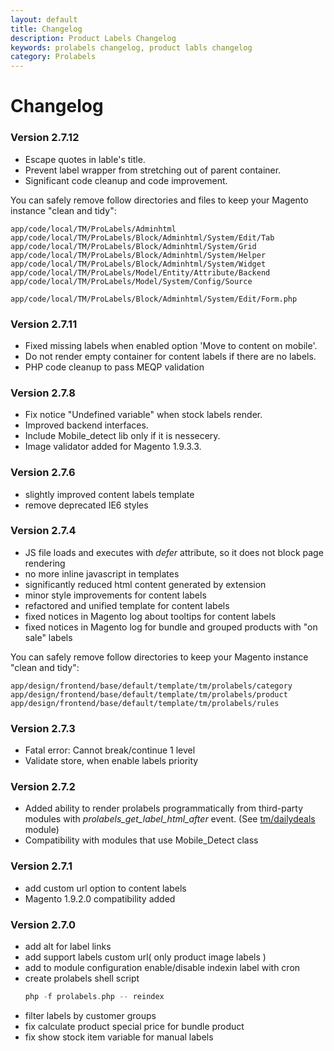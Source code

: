 ```yaml
---
layout: default
title: Changelog
description: Product Labels Changelog
keywords: prolabels changelog, product labls changelog
category: Prolabels
---
```


# Changelog

### Version 2.7.12

 -  Escape quotes in lable's title.
 -  Prevent label wrapper from stretching out of parent container.
 -  Significant code cleanup and code improvement.

You can safely remove follow directories and files to keep your Magento
instance "clean and tidy":

```
app/code/local/TM/ProLabels/Adminhtml
app/code/local/TM/ProLabels/Block/Adminhtml/System/Edit/Tab
app/code/local/TM/ProLabels/Block/Adminhtml/System/Grid
app/code/local/TM/ProLabels/Block/Adminhtml/System/Helper
app/code/local/TM/ProLabels/Block/Adminhtml/System/Widget
app/code/local/TM/ProLabels/Model/Entity/Attribute/Backend
app/code/local/TM/ProLabels/Model/System/Config/Source

app/code/local/TM/ProLabels/Block/Adminhtml/System/Edit/Form.php

```

### Version 2.7.11

 -  Fixed missing labels when enabled option 'Move to content on mobile'.
 -  Do not render empty container for content labels if there are no labels.
 -  PHP code cleanup to pass MEQP validation

### Version 2.7.8

 -  Fix notice "Undefined variable" when stock labels render.
 -  Improved backend interfaces.
 -  Include Mobile_detect lib only if it is nessecery.
 -  Image validator added for Magento 1.9.3.3.

### Version 2.7.6

 -  slightly improved content labels template
 -  remove deprecated IE6 styles

### Version 2.7.4

 -  JS file loads and executes with *defer* attribute, so it does not block
    page rendering
 -  no more inline javascript in templates
 -  significantly reduced html content generated by extension
 -  minor style improvements for content labels
 -  refactored and unified template for content labels
 -  fixed notices in Magento log about tooltips for content labels
 -  fixed notices in Magento log for bundle and grouped products with
    "on sale" labels

You can safely remove follow directories to keep your Magento instance "clean and tidy":

```
app/design/frontend/base/default/template/tm/prolabels/category
app/design/frontend/base/default/template/tm/prolabels/product
app/design/frontend/base/default/template/tm/prolabels/rules
```

### Version 2.7.3

 -  Fatal error: Cannot break/continue 1 level
 -  Validate store, when enable labels priority

### Version 2.7.2

 -  Added ability to render prolabels programmatically from third-party
    modules with *prolabels_get_label_html_after* event. (See
    [tm/dailydeals](https://github.com/tmhub/dailydeals) module)
 -  Compatibility with modules that use Mobile_Detect class

### Version 2.7.1

 -  add custom url option to content labels
 -  Magento 1.9.2.0 compatibility added

### Version 2.7.0

 -  add alt for label links
 -  add support labels custom url( only product image labels )
 -  add to module configuration enable/disable indexin label with cron
 -  create prolabels shell script
    ``` php
    php -f prolabels.php -- reindex
    ```
 -  filter labels by customer groups
 -  fix calculate product special price for bundle product
 -  fix show stock item variable for manual labels


